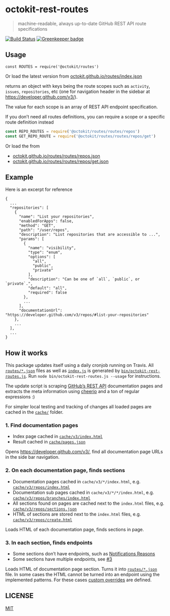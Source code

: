# octokit-rest-routes

> machine-readable, always up-to-date GitHub REST API route specifications

[![Build Status](https://travis-ci.org/octokit/routes.svg?branch=master)](https://travis-ci.org/octokit/routes) [![Greenkeeper badge](https://badges.greenkeeper.io/octokit/routes.svg)](https://greenkeeper.io/)

## Usage

```
const ROUTES = require('@octokit/routes')
```

Or load the latest version from [octokit.github.io/routes/index.json](https://octokit.github.io/routes/index.json)

returns an object with keys being the route scopes such as `activity`, `issues`,
`repositories`, etc (one for navigation header in the sidebar at https://developer.github.com/v3/).

The value for each scope is an array of REST API endpoint specification.

If you don’t need all routes definitions, you can require a scope or a specific
route definition instead

```js
const REPO_ROUTES = require('@octokit/routes/routes/repos')
const GET_REPO_ROUTE = require('@octokit/routes/routes/repos/get')
```

Or load the from

- [octokit.github.io/routes/routes/repos.json](https://octokit.github.io/routes/routes/repos.json)
- [octokit.github.io/routes/routes/repos/get.json](https://octokit.github.io/routes/routes/repos/get.json)

## Example

Here is an excerpt for reference

```
{
  ...
  "repositories": [
    {
      "name": "List your repositories",
      "enabledForApps": false,
      "method": "GET",
      "path": "/user/repos",
      "description": "List repositories that are accessible to ...",
      "params": [
        {
          "name": "visibility",
          "type": "enum",
          "options": [
            "all",
            "public",
            "private"
          ],
          "description": "Can be one of `all`, `public`, or `private`.",
          "default": "all",
          "required": false
        },
        ...
      ],
      "documentationUrl": "https://developer.github.com/v3/repos/#list-your-repositories"
    },
    ...
  ],
  ...
}
```

## How it works

This package updates itself using a daily cronjob running on Travis. All
[`routes/*.json`](routes/) files as well as [`index.js`](index.js) is
generated by [`bin/octokit-rest-routes.js`](bin/octokit-rest-routes.js). Run
 `node bin/octokit-rest-routes.js --usage` for instructions.

The update script is scraping [GitHub’s REST API](https://developer.github.com/v3/)
documentation pages and extracts the meta information using [cheerio](https://www.npmjs.com/package/cheerio)
and a ton of regular expressions :)

For simpler local testing and tracking of changes all loaded pages are cached
in the [`cache/`](cache/) folder.

### 1. Find documentation pages

- Index page cached in [`cache/v3/index.html`](cache/v3/index.html)
- Result cached in [`cache/pages.json`](cache/pages.json)

Opens https://developer.github.com/v3/, find all documentation page URLs
in the side bar navigation.

### 2. On each documentation page, finds sections

- Documentation pages cached in `cache/v3/*/index.html`, e.g. [`cache/v3/repos/index.html`](cache/v3/repos/index.html)
- Documentation sub pages cached in `cache/v3/*/*/index.html`, e.g. [`cache/v3/repos/branches/index.html`](cache/v3/repos/branches/index.html)
- All sections found on pages are cached next to the `index.html` files, e.g. [`cache/v3/repos/sections.json`](cache/v3/repos/sections.json)
- HTML of sections are stored next to the `index.html` files, e.g. [`cache/v3/repos/create.html`](cache/v3/repos/create.html)

Loads HTML of each documentation page, finds sections in page.

### 3. In each section, finds endpoints

- Some sections don’t have endpoints, such as [Notifications Reasons](https://developer.github.com/v3/activity/notifications/#notification-reasons)
- Some sections have multiple endpoints, see [#3](https://github.com/octokit/routes/issues/3)

Loads HTML of documentation page section. Turns it into [`routes/*.json`](routes/) file.
In some cases the HTML cannot be turned into an endpoint using the implemented patterns.
For these cases [custom overrides](lib/endpoint/overrides) are defined.

## LICENSE

[MIT](LICENSE.md)
